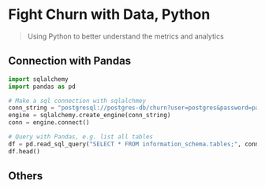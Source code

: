 # Fight Churn with Data, Python

> Using Python to better understand the metrics and analytics

## Connection with Pandas

```python
import sqlalchemy
import pandas as pd

# Make a sql connection with sqlalchmey
conn_string = "postgresql://postgres-db/churn?user=postgres&password=password" 
engine = sqlalchemy.create_engine(conn_string)
conn = engine.connect()

# Query with Pandas, e.g. list all tables
df = pd.read_sql_query("SELECT * FROM information_schema.tables;", conn)
df.head()
```

## Others
